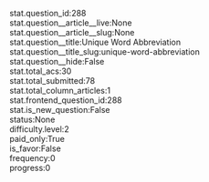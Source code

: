 stat.question_id:288  
stat.question__article__live:None  
stat.question__article__slug:None  
stat.question__title:Unique Word Abbreviation  
stat.question__title_slug:unique-word-abbreviation  
stat.question__hide:False  
stat.total_acs:30  
stat.total_submitted:78  
stat.total_column_articles:1  
stat.frontend_question_id:288  
stat.is_new_question:False  
status:None  
difficulty.level:2  
paid_only:True  
is_favor:False  
frequency:0  
progress:0  
